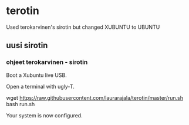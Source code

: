 # terotin
Used terokarvinen's sirotin but changed XUBUNTU to UBUNTU

## uusi sirotin

### ohjeet terokarvinen - sirotin

Boot a Xubuntu live USB.

Open a terminal with ugly-T.

wget https://raw.githubusercontent.com/laurarajala/terotin/master/run.sh
bash run.sh

Your system is now configured.
